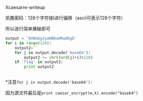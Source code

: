 Xcaesarre-writeup

凯撒密码：128个字符按i进行偏移（ascii可表示128个字符）

所以进行简单爆破即可

```python
output = 'bXNobgJyaHB6aHRwdGgE'
for i in range(128):
	output2=''
	for j in output.decode('base64'):
		output2 += chr((ord(j)+i)%128)
	if 'flag' in output2:
		print output2
	
```

*注意`for j in output.decode('base64'):`

因为源文件最后是`print caesar_encrypt(m,k).encode("base64")`

